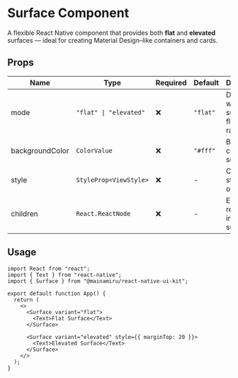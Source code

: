 # Surface Component

A flexible React Native component that provides both **flat** and **elevated** surfaces — ideal for creating Material Design–like containers and cards.

## Props

| Name            | Type                   | Required | Default  | Description                                       |
| --------------- | ---------------------- | -------- | -------- | ------------------------------------------------- |
| mode            | `"flat" \| "elevated"` | ❌       | `"flat"` | Determines whether the surface is flat or raised. |
| backgroundColor | `ColorValue`           | ❌       | `"#fff"` | Background color of the surface.                  |
| style           | `StyleProp<ViewStyle>` | ❌       | -        | Custom style overrides.                           |
| children        | `React.ReactNode`      | ❌       | -        | Elements to render inside the surface.            |

## Usage

```tsx
import React from "react";
import { Text } from "react-native";
import { Surface } from "@mainamiru/react-native-ui-kit";

export default function App() {
  return (
    <>
      <Surface variant="flat">
        <Text>Flat Surface</Text>
      </Surface>

      <Surface variant="elevated" style={{ marginTop: 20 }}>
        <Text>Elevated Surface</Text>
      </Surface>
    </>
  );
}
```
